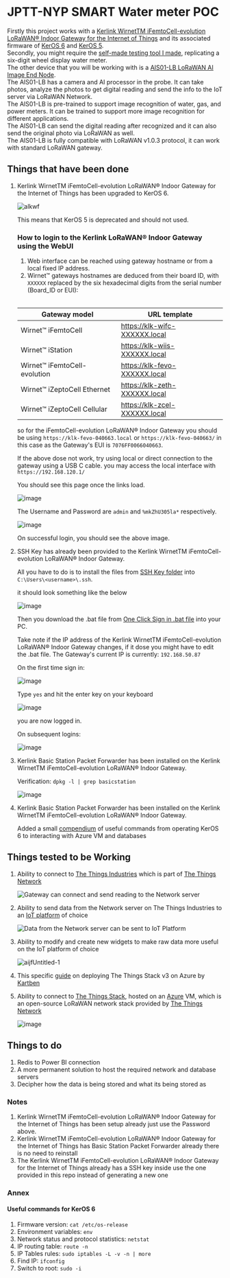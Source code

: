 # JPTT-NYP SMART Water meter POC
Firstly this project works with a [Kerlink WirnetTM iFemtoCell-evolution LoRaWAN® Indoor Gateway for the Internet of Things](https://wikikerlink.fr/wirnet-productline/lib/exe/fetch.php?media=documentation:commercial_leaflet_ifemtocell-evolution_2.9.pdf) and its associated firmware of [KerOS 6](https://keros.docs.kerlink.com/) and [KerOS 5](https://wikikerlink.fr/wirnet-productline/doku.php?id=wiki:quickstart:quickstart_ifevo).<br>
Secondly, you might require the [self-made testing tool I made](https://github.com/zacw-243L/simulator), replicating a six-digit wheel display water meter.
<br>
The other device that you will be working with is a [AIS01-LB LoRaWAN AI Image End Node](https://www.dropbox.com/scl/fo/cbhhihqz5pknkdnkqoze7/AKYgsyGJRknqMeUeeOHVLyE?dl=0&e=1&preview=Datasheet_AIS01-xB+%26+AIS01-xS_AI+Image+End+Node.pdf&rlkey=eq9oz658wa7xck0ozov8cai6o&st=bgbipr23). 
<br>
The AIS01-LB has a camera and AI processor in the probe. It can take photos, analyze the photos to get digital reading and send the info to the IoT server via LoRaWAN Network.<br>
The AIS01-LB is pre-trained to support image recognition of water, gas, and power meters. It can be trained to support more image recognition for different applications.<br>
The AIS01-LB can send the digital reading after recognized and it can also send the original photo via LoRaWAN as well.<br>
The AIS01-LB is fully compatible with LoRaWAN v1.0.3 protocol, it can work with standard LoRaWAN gateway.

## Things that have been done
   1. Kerlink WirnetTM iFemtoCell-evolution LoRaWAN® Indoor Gateway for the Internet of Things has been upgraded to KerOS 6.<br>

      ![alkwf](https://github.com/user-attachments/assets/4ed195ba-79f9-42f1-8a01-4a364f5d4e87)

      This means that KerOS 5 is deprecated and should not used. 
      ### How to login to the Kerlink LoRaWAN® Indoor Gateway using the WebUI

      1. Web interface can be reached using gateway hostname or from a local fixed IP address.
      2. Wirnet™ gateways hostnames are deduced from their board ID, with `XXXXXX` replaced by the six hexadecimal digits from the serial number (Board_ID or EUI):<br>
      <br>


      | Gateway model                   | URL template                      |
      |---------------------------------|-----------------------------------|
      | Wirnet™ iFemtoCell              | https://klk-wifc-XXXXXX.local     |
      | Wirnet™ iStation                | https://klk-wiis-XXXXXX.local     |
      | Wirnet™ iFemtoCell-evolution    | https://klk-fevo-XXXXXX.local     |
      | Wirnet™ iZeptoCell Ethernet     | https://klk-zeth-XXXXXX.local     |
      | Wirnet™ iZeptoCell Cellular     | https://klk-zcel-XXXXXX.local     |



      so for the iFemtoCell-evolution LoRaWAN® Indoor Gateway you should be using `https://klk-fevo-040663.local` or `https://klk-fevo-040663/` in this case as the Gateway's EUI is `7076FF0066040663`. <br>

      If the above dose not work, try using local or direct connection to the gateway using a USB C cable. you may access the local interface with `https://192.168.120.1/`<br>
   
      You should see this page once the links load.

      ![image](https://github.com/user-attachments/assets/b4acdc18-4c87-46e2-8248-5f221dd280e3)

      The Username and Password are `admin` and `%mkZhU305la*` respectively.

      ![image](https://github.com/user-attachments/assets/b237a836-31c8-46ab-8525-36a7c0266e4f)

      On successful login, you should see the above image.
      
   1. SSH Key has already been provided to the Kerlink WirnetTM iFemtoCell-evolution LoRaWAN® Indoor Gateway.<br>

      All you have to do is to install the files from [SSH Key folder](https://github.com/zacw-243L/JPTT-NYP-SMART-Water-meter-POC/tree/main/SSH%20Key) into `C:\Users\<username>\.ssh`. <br>

      it should look something like the below
      
      ![image](https://github.com/user-attachments/assets/e09494f7-3c5d-4f94-ad7a-a144e1abf49c)

      Then you download the .bat file from [One Click Sign in .bat file](https://github.com/zacw-243L/JPTT-NYP-SMART-Water-meter-POC/tree/main/One%20Click%20Sign%20in%20.bat%20file) into your PC.<br>
      
      Take note if the IP address of the Kerlink WirnetTM iFemtoCell-evolution LoRaWAN® Indoor Gateway changes, if it dose you might have to edit the .bat file. The Gateway's current IP is currently: `192.168.50.87`

      On the first time sign in:
      
      ![image](https://github.com/user-attachments/assets/7128f66f-75ac-4382-b42a-72aa7243cec7)
      
      Type `yes` and hit the enter key on your keyboard
      
      ![image](https://github.com/user-attachments/assets/c26d4130-f366-41e2-a2e6-a4523e486238)

      you are now logged in.
      

      On subsequent logins:
      
      ![image](https://github.com/user-attachments/assets/c70d065b-b037-423a-b667-5e922963eb97)
 
   
   4. Kerlink Basic Station Packet Forwarder has been installed on the Kerlink WirnetTM iFemtoCell-evolution LoRaWAN® Indoor Gateway.<br>

      Verification: `dpkg -l | grep basicstation`
   
      ![image](https://github.com/user-attachments/assets/480717c5-328c-4ed4-977b-bf9a741cac20)

   5. Kerlink Basic Station Packet Forwarder has been installed on the Kerlink WirnetTM iFemtoCell-evolution LoRaWAN® Indoor Gateway.<br>

      Added a small [compendium](https://github.com/zacw-243L/JPTT-NYP-SMART-Water-meter-POC/blob/main/Useful%20commands.txt) of useful commands from operating KerOS 6 to interacting with Azure VM and databases




## Things tested to be Working
  1. Ability to connect to [The Things Industries](https://www.thethingsindustries.com/) which is part of [The Things Network](https://www.thethingsnetwork.org/)
   
     ![Gateway can connect and send reading to the Network server](https://github.com/user-attachments/assets/9c5d5b8d-edff-4973-b75e-338a6b273358)

  
2. Ability to send data from the Network server on The Things Industries to an [IoT platform](https://wiki.thingseye.io/xwiki/bin/view/Main/Get%20ThingsEye%20Account/) of choice
   
   ![Data from the Network server can be sent to IoT Platform](https://github.com/user-attachments/assets/02475e04-3165-4c4b-9062-917a5358fed0)


3. Ability to modify and create new widgets to make raw data more useful on the IoT platform of choice 

   ![aijfUntitled-1](https://github.com/user-attachments/assets/5c0cf3a6-4431-477f-ad94-abbf7ba8c1bd)


5. This specific [guide](https://github.com/kartben/thethingsstack-on-azure?tab=readme-ov-file) on deploying The Things Stack v3 on Azure by [Kartben](https://github.com/kartben)

6. Ability to connect to [The Things Stack](https://github.com/TheThingsNetwork/lorawan-stack), hosted on an [Azure](https://azure.microsoft.com/en-us/) VM, which is an open-source LoRaWAN network stack provided by [The Things Network](https://www.thethingsnetwork.org/)
   
   ![image](https://github.com/user-attachments/assets/82bacd50-d8f8-490c-ad67-c2fa84d1a165)

## Things to do
   1. Redis to Power BI connection
   2. A more permanent solution to host the required network and database servers
   3. Decipher how the data is being stored and what its being stored as 

### Notes
1. Kerlink WirnetTM iFemtoCell-evolution LoRaWAN® Indoor Gateway for the Internet of Things has been setup already just use the Password above.
2. Kerlink WirnetTM iFemtoCell-evolution LoRaWAN® Indoor Gateway for the Internet of Things has Basic Station Packet Forwarder already there is no need to reinstall
3. The Kerlink WirnetTM iFemtoCell-evolution LoRaWAN® Indoor Gateway for the Internet of Things already has a SSH key inside use the one provided in this repo instead of generating a new one

### Annex

   #### Useful commands for KerOS 6
   1. Firmware version: `cat /etc/os-release`
   2. Environment variables: `env`
   3. Network status and protocol statistics: `netstat`
   4. IP routing table: `route -n`
   5. IP Tables rules: `sudo iptables -L -v -n | more`
   6. Find IP: `ifconfig`
   7. Switch to root: `sudo -i`
